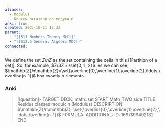 ```yaml
---
aliases:
  - Modulus
  - Классы остатков по модулю n
anki: true
created: 2023-10-21 17:32
parent:
  - "[[511 Numbers Theory MOC]]"
  - "[[512.5 General Algebra MOC]]"
connected:
---
```


We define the set $Z/nZ$ as the set containing the cells in this [[Partition of a set]]. 
So, for example, $Z/3Z = \set{0, 1, 2}$. 
As we can see, $\mathbb{Z}/n\mathbb{Z}=\set{\overline{0},\overline{1},\overline{2},\ldots,\overline{n-1}}$ has exactly n elements.

### Anki
> [!question]-
TARGET DECK: math::set
START
Math_TWO_side
TITLE: Residue classes modulo n (Modulus)
DESCRIPTION: $\mathbb{Z}/n\mathbb{Z}=\set{\overline{0},\overline{1},\overline{2},\ldots,\overline{n-1}}$
FORMULA: 
ADDITIONAL:
ID: 1697899492182
END




